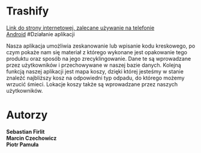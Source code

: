 # Trashify

[Link do strony internetowej, zalecane używanie na telefonie](https://trashify.hlandia.pl/)<br>
[Android](https://github.com/pietruszka123/Trashify/releases/tag/release)
#Działanie aplikacji

Nasza aplikacja umożliwia zeskanowanie lub wpisanie kodu kreskowego, po czym pokaże nam się materiał z którego wykonane jest opakowanie tego produktu oraz sposób na jego zrecyklingowanie. Dane te są wprowadzane przez użytkowników i przechowywane w naszej bazie danych. 
Kolejną funkcją naszej aplikacji jest mapa koszy, dzięki której jesteśmy w stanie znaleźć najbliższy kosz na odpowiedni typ odpadu, do którego możemy wrzucić śmieci. Lokacje koszy także są wprowadzane przez naszych użytkowników.

# Autorzy<br>
**Sebastian Firlit**<br>
**Marcin Czechowicz**<br>
**Piotr Pamuła**<br>

